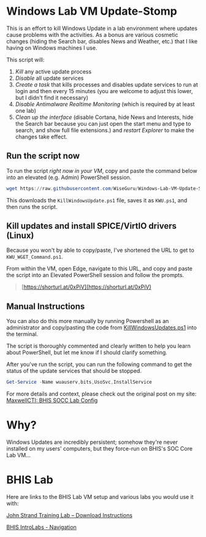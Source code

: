 # Windows Lab VM Update-Stomp
This is an effort to kill Windows Update in a lab environment where updates cause problems with the activities.
As a bonus are various cosmetic changes (hiding the Search bar, disables News and Weather, etc.) that I like having on Windows machines I use.

This script will:
1. *Kill* any active update process
2. *Disable* all update services
3. *Create a task* that kills processes and disables update services to run at login and then every 15 minutes (you are welcome to adjust this lower, but I didn't find it necessary)
4. *Disable Antimalware Realtime Monitoring* (which is required by at least one lab)
5. *Clean up the interface* (disable Cortana, hide News and Interests, hide the Search bar because you can just open the start menu and type to search, and show full file extensions.) and *restart Explorer* to make the changes take effect.

## Run the script now
To run the script *right now in your VM*, copy and paste the command below into an elevated (e.g. Admin) PowerShell session.
```PowerShell
wget https://raw.githubusercontent.com/WiseGuru/Windows-Lab-VM-Update-Stomp/main/KillWindowsUpdates.ps1 -outfile .\KWU.ps1 | .\KWU.ps1
```

This downloads the `KillWindowsUpdate.ps1` file, saves it as `KWU.ps1`, and then runs the script.

## Kill updates and install SPICE/VirtIO drivers (Linux)
Because you won't by able to copy/paste, I've shortened the URL to get to `KWU_WGET_Command.ps1`.

From within the VM, open Edge, navigate to this URL, and copy and paste the script into an Elevated PowerShell session and follow the prompts.

> [https://shorturl.at/0xPiV](https://shorturl.at/0xPiV)


## Manual Instructions
You can also do this more manually by running Powershell as an administrator and copy/pasting the code from [KillWindowsUpdates.ps1](https://github.com/WiseGuru/Windows-Lab-VM-Update-Stomp/blob/main/KillWindowsUpdates.ps1) into the terminal.

The script is thoroughly commented and clearly written to help you learn about PowerShell, but let me know if I should clarify something.

After you've run the script, you can run the following command to get the status of the update services that should be stopped.

```PowerShell
Get-Service -Name wuauserv,bits,UsoSvc,InstallService
```

For more details and context, please check out the original post on my site: [MaxwellCTI: BHIS SOCC Lab Config](https://maxwellcti.com/bhis-antisyphon-and-webinars/black-hills-soc-core/labs/00-bhis-socc-lab-config/)

# Why?
Windows Updates are incredibly persistent; somehow they're never installed on my users' computers, but they force-run on BHIS's SOC Core Lab VM...

# BHIS Lab
Here are links to the BHIS Lab VM setup and various labs you would use it with:

[John Strand Training Lab – Download Instructions](https://www.antisyphontraining.com/john-strand-training-lab-download-instructions/)

[BHIS IntroLabs - Navigation](https://github.com/strandjs/IntroLabs/blob/master/IntroClassFiles/navigation.md)

